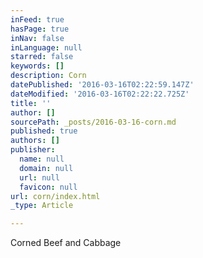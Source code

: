 ```yaml
---
inFeed: true
hasPage: true
inNav: false
inLanguage: null
starred: false
keywords: []
description: Corn
datePublished: '2016-03-16T02:22:59.147Z'
dateModified: '2016-03-16T02:22:22.725Z'
title: ''
author: []
sourcePath: _posts/2016-03-16-corn.md
published: true
authors: []
publisher:
  name: null
  domain: null
  url: null
  favicon: null
url: corn/index.html
_type: Article

---
```

Corned Beef and Cabbage